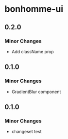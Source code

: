 # bonhomme-ui

## 0.2.0

### Minor Changes

- Add className prop

## 0.1.0

### Minor Changes

- GradientBlur component

## 0.1.0

### Minor Changes

- changeset test
